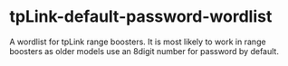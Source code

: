 # tpLink-default-password-wordlist
 A wordlist for tpLink range boosters. It is most likely to work in range boosters as older models use an 8digit number for password by default.
